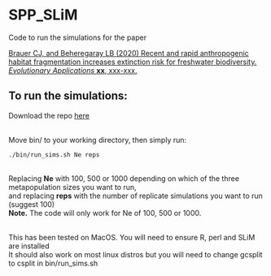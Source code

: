 # SPP_SLiM
 Code to run the simulations for the paper
 
 [Brauer CJ, and Beheregaray LB (2020) Recent and rapid anthropogenic habitat fragmentation increases extinction risk for freshwater biodiversity. *Evolutionary Applications* **xx**, xxx-xxx.](https://www.biorxiv.org/content/10.1101/2020.02.04.934729v1.abstract)
 
## To run the simulations:

Download the repo [here](https://github.com/pygmyperch/SPP_SLiM/archive/master.zip)

\
Move bin/ to your working directory, then simply run:

```
./bin/run_sims.sh Ne reps

```

\
Replacing **Ne** with 100, 500 or 1000 depending on which of the three metapopulation sizes you want to run,<br />
and replacing **reps** with the number of replicate simulations you want to run (suggest 100)<br />
**Note.** The code will only work for Ne of 100, 500 or 1000.



\
This has been tested on MacOS. You will need to ensure R, perl and SLiM are installed
\
It should also work on most linux distros but you will need to change gcsplit to csplit in bin/run_sims.sh 

